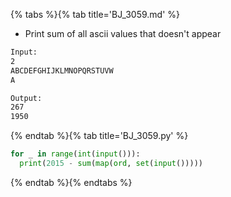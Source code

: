 {% tabs %}{% tab title='BJ_3059.md' %}

* Print sum of all ascii values that doesn't appear

```txt
Input:
2
ABCDEFGHIJKLMNOPQRSTUVW
A

Output:
267
1950
```

{% endtab %}{% tab title='BJ_3059.py' %}

```py
for _ in range(int(input())):
  print(2015 - sum(map(ord, set(input()))))
```

{% endtab %}{% endtabs %}
